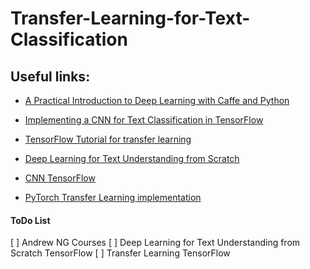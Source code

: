 # Transfer-Learning-for-Text-Classification


## Useful links:
- [A Practical Introduction to Deep Learning with Caffe and Python](http://adilmoujahid.com/posts/2016/06/introduction-deep-learning-python-caffe/)

- [Implementing a CNN for Text Classification in TensorFlow](http://www.wildml.com/2015/12/implementing-a-cnn-for-text-classification-in-tensorflow/)

- [TensorFlow Tutorial for transfer learning](http://www.datascienceassn.org/content/tensorflow-tutorial-transfer-learning)

- [Deep Learning for Text Understanding from Scratch](http://www.kdnuggets.com/2015/03/deep-learning-text-understanding-from-scratch.html)

- [CNN TensorFlow](http://www.wildml.com/2015/12/implementing-a-cnn-for-text-classification-in-tensorflow/)

- [PyTorch Transfer Learning implementation](http://pytorch.org/tutorials/beginner/transfer_learning_tutorial.html)



#### ToDo List

[ ] Andrew NG Courses
[ ] Deep Learning for Text Understanding from Scratch TensorFlow
[ ] Transfer Learning TensorFlow
